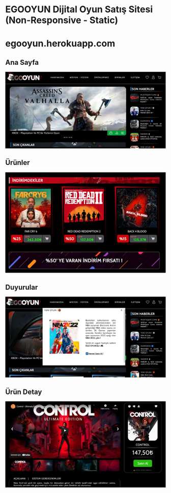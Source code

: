 # EGOOYUN Dijital Oyun Satış Sitesi (Non-Responsive - Static)

# egooyun.herokuapp.com

## Ana Sayfa

![alt](images/ss/1.JPG)

## Ürünler

![alt](images/ss/2.JPG)
 
## Duyurular

![alt](images/ss/3.JPG)

## Ürün Detay

![alt](images/ss/4.JPG)


